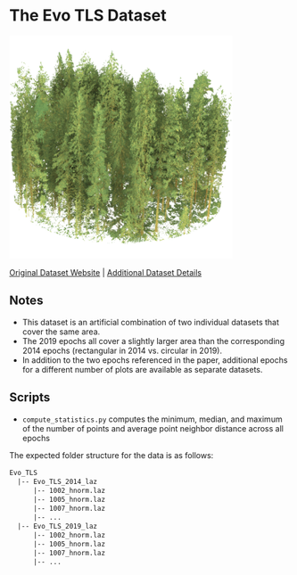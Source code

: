 # The Evo TLS Dataset

<img src="./../../images/Evo TLS.png" width="400"/>

[Original Dataset Website](https://www.scanforest.fi/data/) | [Additional Dataset Details](https://hpicgs.github.io/multi-temporal-point-cloud-datasets-survey/details/Evo_TLS)

## Notes
  - This dataset is an artificial combination of two individual datasets that cover the same area.
  - The 2019 epochs all cover a slightly larger area than the corresponding 2014 epochs (rectangular in 2014 vs. circular in 2019).
  - In addition to the two epochs referenced in the paper, additional epochs for a different number of plots are available as separate datasets.


## Scripts
* `compute_statistics.py` computes the minimum, median, and maximum of the number of points and average point neighbor distance across all epochs

The expected folder structure for the data is as follows:

```
Evo_TLS
  |-- Evo_TLS_2014_laz
      |-- 1002_hnorm.laz
      |-- 1005_hnorm.laz
      |-- 1007_hnorm.laz
      |-- ...
  |-- Evo_TLS_2019_laz
      |-- 1002_hnorm.laz
      |-- 1005_hnorm.laz
      |-- 1007_hnorm.laz
      |-- ...
```